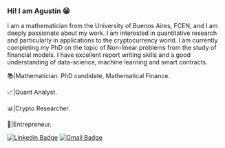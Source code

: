 ### Hi! I am Agustín :grin:

I am a mathematician from the University of Buenos Aires, FCEN, and I am deeply passionate about my work. I am interested in quantitative research and particularly in applications to the cryptocurrency world. I am currently completing my PhD on the topic of Non-linear problems from the study of financial models. I have excellent report writing skills and a good understanding of data-science, machine learning and smart contracts.

:books:|Mathematician. PhD candidate, Mathematical Finance.

:chart_with_upwards_trend:|Quant Analyst.

:bar_chart:|Crypto Researcher.

:briefcase:|Entrepreneur.

[![Linkedin Badge](https://img.shields.io/badge/-Follow_Me-blue?style=for-the-badge&logo=Linkedin&logoColor=white&link=https://www.linkedin.com/in/agust%C3%ADn-mu%C3%B1oz-gonz%C3%A1lez-a81184134///)](https://www.linkedin.com/in/agust%C3%ADn-mu%C3%B1oz-gonz%C3%A1lez-a81184134/) [![Gmail Badge](https://img.shields.io/badge/-Contact_Me-d44638?style=for-the-badge&logo=Gmail&logoColor=white&link=mailto:aguu.mg@gmail)](mailto:aguu.mg@gmail.com)

